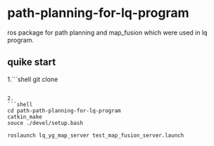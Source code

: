 # path-planning-for-lq-program
ros package for path planning and map_fusion which were used in lq program.

## quike start

1.```shell
git clone  
```

2.
```shell
cd path-path-planning-for-lq-program
catkin_make
souce ./devel/setup.bash
```

```shell
roslaunch lq_yg_map_server test_map_fusion_server.launch
```
